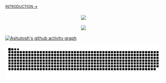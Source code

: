 <!--Title @pdy1207-->
  <sup>[INTRODUCTION &rarr;](https://github.com/DoyoungDev/Introduction)<sup>
 <p align="center">
  <a href="https://github.com/pdy1207"><img src="https://readme-typing-svg.herokuapp.com/?lines=🔗%20Helloe%20World;👨‍💻%20Fullstack%20Web%20Developer;🌐%20Dynamic%20Web%20Developer;🔰%20Always%20learning%20new%20tech&font=Pacifico&center=true&width=650&height=120&color=58a6ff&vCenter=true&size=45%22"></a>
</p>

<!--Total Contributions--> 
 <p align="center">
  <img  src="https://github-readme-streak-stats.herokuapp.com?user=pdy1207&theme=tokyonight_duo&hide_border=true"
 </p>

<!--Graph-->
[![Ashutosh's github activity graph](https://github-readme-activity-graph.vercel.app/graph?username=pdy1207&bg_color=0d1117&color=ffffff&line=00b3ff&point=f9fafa&area=true&hide_border=true)](https://github.com/ashutosh00710/github-readme-activity-graph)

  
 

  
 <!--Sneek Gusano-->
![](https://github.com/Platane/snk/raw/output/github-contribution-grid-snake.svg)
 <!---------------------------------------------------------------------------------------------------------------> 

